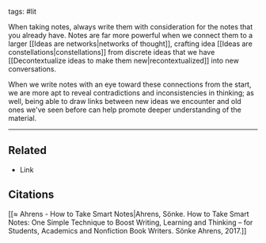 tags: #lit 

When taking notes, always write them with consideration for the notes that you already have. Notes are far more powerful when we connect them to a larger [[Ideas are networks|networks of thought]], crafting idea [[Ideas are constellations|constellations]] from discrete ideas that we have [[Decontextualize ideas to make them new|recontextualized]] into new conversations. 

When we write notes with an eye toward these connections from the start, we are more apt to reveal contradictions and inconsistencies in thinking; as well, being able to draw links between new ideas we encounter and old ones we've seen before can help promote deeper understanding of the material. 

---
## Related
- Link

## Citations
[[≈ Ahrens - How to Take Smart Notes|Ahrens, Sönke. How to Take Smart Notes: One Simple Technique to Boost Writing, Learning and Thinking – for Students, Academics and Nonfiction Book Writers. Sönke Ahrens, 2017.]]
